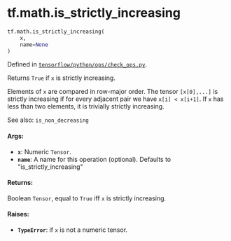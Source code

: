 <div itemscope itemtype="http://developers.google.com/ReferenceObject">
<meta itemprop="name" content="tf.math.is_strictly_increasing" />
<meta itemprop="path" content="Stable" />
</div>

# tf.math.is_strictly_increasing

``` python
tf.math.is_strictly_increasing(
    x,
    name=None
)
```



Defined in [`tensorflow/python/ops/check_ops.py`](/code/stable/tensorflow/python/ops/check_ops.py).

Returns `True` if `x` is strictly increasing.

Elements of `x` are compared in row-major order.  The tensor `[x[0],...]`
is strictly increasing if for every adjacent pair we have `x[i] < x[i+1]`.
If `x` has less than two elements, it is trivially strictly increasing.

See also:  `is_non_decreasing`

#### Args:

* <b>`x`</b>: Numeric `Tensor`.
* <b>`name`</b>: A name for this operation (optional).
    Defaults to "is_strictly_increasing"


#### Returns:

Boolean `Tensor`, equal to `True` iff `x` is strictly increasing.


#### Raises:

* <b>`TypeError`</b>: if `x` is not a numeric tensor.